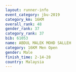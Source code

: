 ```yaml
---
layout: runner-info 
event_category: jbu-2019 
category_km: 16KM  
overall_rank: 48
gender_rank: 37
category_rank: 37
bib: 61053
name: ABDUL MALEK MOHD SALLEH
category: 16KM Men Open
gender: Male
finish_time: 2-14-28
country: Malaysia
---
```


